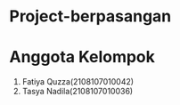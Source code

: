 # Project-berpasangan
# Anggota Kelompok 
1. Fatiya Quzza(2108107010042) <br />
2. Tasya Nadila(2108107010036)